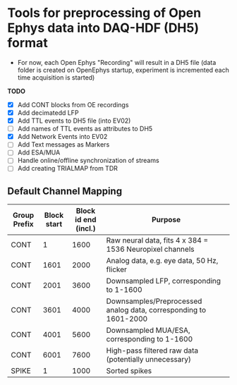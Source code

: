 # Tools for preprocessing of Open Ephys data into DAQ-HDF (DH5) format

- For now, each Open Ephys "Recording" will result in a DH5 file (data folder is created on
  OpenEphys startup, experiment is incremented each time acquisition is started)

**TODO** 

- [x] Add CONT blocks from OE recordings
- [x] Add decimatedd LFP
- [x] Add TTL events to DH5 file (into EV02)
- [ ] Add names of TTL events as attributes to DH5
- [x] Add Network Events into EV02
- [ ] Add Text messages as Markers
- [ ] Add ESA/MUA
- [ ] Handle online/offline synchronization of streams
- [ ] Add creating TRIALMAP from TDR

## Default Channel Mapping

| Group Prefix   | Block start | Block id end (incl.) | Purpose
| -------------- | ----------- | -------------------- | --------------
| CONT           |           1 |                 1600 | Raw neural data, fits 4 x 384 = 1536 Neuropixel channels
| CONT           |        1601 |                 2000 | Analog data, e.g. eye data, 50 Hz, flicker
| CONT           |        2001 |                 3600 | Downsampled LFP, corresponding to 1-1600
| CONT           |        3601 |                 4000 | Downsamples/Preprocessed analog data, corresponding to 1601-2000
| CONT           |        4001 |                 5600 | Downsampled MUA/ESA, corresponding to 1-1600
| CONT           |        6001 |                 7600 | High-pass filtered raw data (potentially unnecessary)
| SPIKE          |           1 |                 1000 | Sorted spikes

